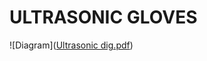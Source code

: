 # ULTRASONIC GLOVES
![Diagram]([Ultrasonic dig.pdf](https://github.com/sukhum29/Ultrasonic-Glove/blob/main/Ultrasonic%20dig.pdf))
